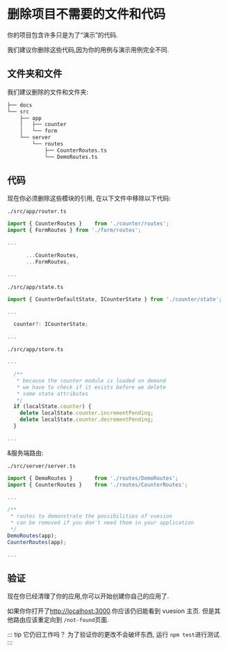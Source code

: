 # 删除项目不需要的文件和代码

你的项目包含许多只是为了“演示”的代码.

我们建议你删除这些代码,因为你的用例与演示用例完全不同.

## 文件夹和文件

我们建议删除的文件和文件夹:

```bash
├── docs
└── src
    ├── app
    │   ├── counter
    │   └── form
    └── server
        └── routes
            ├── CounterRoutes.ts
            └── DemoRoutes.ts
```

## 代码

现在你必须删除这些模块的引用, 在以下文件中移除以下代码:

`./src/app/router.ts`

```js
import { CounterRoutes }    from './counter/routes';
import { FormRoutes } from './form/routes';

...

      ...CounterRoutes,
      ...FormRoutes,

...
```

`./src/app/state.ts`

```js
import { CounterDefaultState, ICounterState } from './counter/state';

...

  counter?: ICounterState;

...
```

`./src/app/store.ts`

```js
...

  /**
   * because the counter module is loaded on demand
   * we have to check if it exists before we delete
   * some state attributes
   */
  if (localState.counter) {
    delete localState.counter.incrementPending;
    delete localState.counter.decrementPending;
  }

...
```

&服务端路由:

`./src/server/server.ts`

```js
import { DemoRoutes }       from './routes/DemoRoutes';
import { CounterRoutes }    from './routes/CounterRoutes';

...

/**
 * routes to demonstrate the possibilities of vuesion
 * can be removed if you don't need them in your application
 */
DemoRoutes(app);
CounterRoutes(app);

...
```

## 验证

现在你已经清理了你的应用,你可以开始创建你自己的应用了.

如果你你打开了[http://localhost:3000](http://localhost:3000).你应该仍旧能看到 vuesion 主页.
但是其他路由应该重定向到 `/not-found`页面.

::: tip 它仍旧工作吗？
为了验证你的更改不会破坏东西, 运行 `npm test`进行测试.
:::
